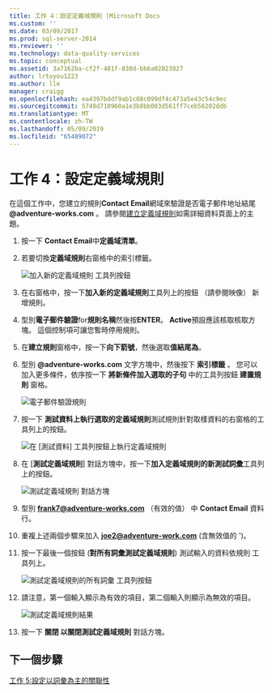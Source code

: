 ```yaml
---
title: 工作 4：設定定義域規則 |Microsoft Docs
ms.custom: ''
ms.date: 03/09/2017
ms.prod: sql-server-2014
ms.reviewer: ''
ms.technology: data-quality-services
ms.topic: conceptual
ms.assetid: 3a7162ba-cf2f-481f-830d-bb6a02823827
author: lrtoyou1223
ms.author: lle
manager: craigg
ms.openlocfilehash: ea4397bddf9ab1c08c099df4c473a5e43c54c9ec
ms.sourcegitcommit: 5748d710960a1e3b8bb003d561ff7ceb56202ddb
ms.translationtype: MT
ms.contentlocale: zh-TW
ms.lasthandoff: 05/09/2019
ms.locfileid: "65489072"
---
```

# <a name="task-4-setting-domain-rules"></a>工作 4：設定定義域規則
  在這個工作中，您建立的規則**Contact Email**網域來驗證是否電子郵件地址結尾 **@adventure-works.com** 。 請參閱[建立定義域規則](https://msdn.microsoft.com/library/hh510397.aspx)如需詳細資料頁面上的主題。  
  
1.  按一下  **Contact Email**中**定義域清單**。  
  
2.  若要切換**定義域規則**右窗格中的索引標籤。  
  
     ![加入新的定義域規則 工具列按鈕](../../2014/tutorials/media/et-settingdomainrules-01.jpg "新增新的定義域規則 工具列按鈕")  
  
3.  在右窗格中，按一下**加入新的定義域規則**工具列上的按鈕 （請參閱映像） 新增規則。  
  
4.  型別**電子郵件驗證**for**規則名稱**然後按**ENTER**。 **Active**預設應該核取核取方塊。 這個控制項可讓您暫時停用規則。  
  
5.  在**建立規則**窗格中，按一下**向下箭號**，然後選取**值結尾為**。  
  
6.  型別 **@adventure-works.com** 文字方塊中，然後按下 **索引標籤** 。 您可以加入更多條件，依序按一下 **將新條件加入選取的子句** 中的工具列按鈕 **建置規則** 窗格。  
  
     ![電子郵件驗證規則](../../2014/tutorials/media/et-settingdomainrules-02.jpg "電子郵件驗證規則")  
  
7.  按一下 **測試資料上執行選取的定義域規則**測試規則針對取樣資料的右窗格的工具列上的按鈕。  
  
     ![在 [測試資料] 工具列按鈕上執行定義域規則](../../2014/tutorials/media/et-settingdomainrules-03.jpg "測試資料 工具列按鈕上執行定義域規則")  
  
8.  在 [**測試定義域規則**] 對話方塊中，按一下**加入定義域規則的新測試詞彙**工具列上的按鈕。  
  
     ![測試定義域規則 對話方塊](../../2014/tutorials/media/et-settingdomainrules-04.jpg "測試定義域規則 對話方塊")  
  
9. 型別 **frank7@adventure-works.com** （有效的值） 中 **Contact Email** 資料行。  
  
10. 重複上述兩個步驟來加入 **joe2@adventure-work.com** (含無效值的 ')。  
  
11. 按一下最後一個按鈕 (**對所有詞彙測試定義域規則**) 測試輸入的資料依規則 工具列上。  
  
     ![測試定義域規則的所有詞彙 工具列按鈕](../../2014/tutorials/media/et-settingdomainrules-05.jpg "測試定義域規則的所有詞彙 工具列按鈕")  
  
12. 請注意，第一個輸入顯示為有效的項目，第二個輸入則顯示為無效的項目。  
  
     ![測試定義域規則結果](../../2014/tutorials/media/et-settingdomainrules-06.jpg "測試定義域規則結果")  
  
13. 按一下 **關閉 **以關閉**測試定義域規則** 對話方塊。  
  
## <a name="next-step"></a>下一個步驟  
 [工作 5:設定以詞彙為主的關聯性](../../2014/tutorials/task-5-setting-term-based-relationships.md)  
  
  
